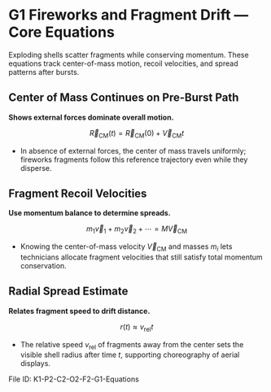 # G1 Fireworks and Fragment Drift — Core Equations

Exploding shells scatter fragments while conserving momentum. These equations track center-of-mass motion, recoil velocities, and spread patterns after bursts.

## Center of Mass Continues on Pre-Burst Path
**Shows external forces dominate overall motion.**

$$\vec{R}_{\text{CM}}(t) = \vec{R}_{\text{CM}}(0) + \vec{V}_{\text{CM}} t$$

- In absence of external forces, the center of mass travels uniformly; fireworks fragments follow this reference trajectory even while they disperse.

## Fragment Recoil Velocities
**Use momentum balance to determine spreads.**

$$m_1 \vec{v}_1 + m_2 \vec{v}_2 + \cdots = M \vec{V}_{\text{CM}}$$

- Knowing the center-of-mass velocity $\vec{V}_{\text{CM}}$ and masses $m_i$ lets technicians allocate fragment velocities that still satisfy total momentum conservation.

## Radial Spread Estimate
**Relates fragment speed to drift distance.**

$$r(t) \approx v_{\text{rel}} t$$

- The relative speed $v_{\text{rel}}$ of fragments away from the center sets the visible shell radius after time $t$, supporting choreography of aerial displays.

File ID: K1-P2-C2-O2-F2-G1-Equations
